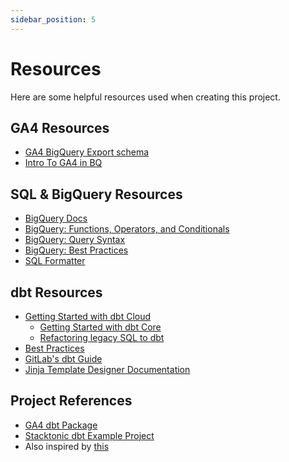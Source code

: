 ```yaml
---
sidebar_position: 5
---
```


# Resources

Here are some helpful resources used when creating this project.

## GA4 Resources

- [GA4 BigQuery Export schema](https://support.google.com/analytics/answer/7029846?hl=en&ref_topic=9359001)
- [Intro To GA4 in BQ](https://www.ga4bigquery.com/introduction-to-google-analytics-4-ga4-export-data-in-bigquery/)

## SQL & BigQuery Resources

- [BigQuery Docs](https://cloud.google.com/bigquery/docs)
- [BigQuery: Functions, Operators, and Conditionals](https://cloud.google.com/bigquery/docs/reference/standard-sql/functions-and-operators)
- [BigQuery: Query Syntax](https://cloud.google.com/bigquery/docs/reference/standard-sql/query-syntax)
- [BigQuery: Best Practices](https://cloud.google.com/bigquery/docs/best-practices-performance-overview)
- [SQL Formatter](https://smalldev.tools/sql-formatter-online)

## dbt Resources

- [Getting Started with dbt Cloud](https://docs.getdbt.com/guides/getting-started)
  - [Getting Started with dbt Core](https://docs.getdbt.com/guides/getting-started/learning-more/getting-started-dbt-core)
  - [Refactoring legacy SQL to dbt](https://docs.getdbt.com/guides/getting-started/learning-more/refactoring-legacy-sql)
- [Best Practices](https://docs.getdbt.com/guides/best-practices)
- [GitLab's dbt Guide](https://about.gitlab.com/handbook/business-technology/data-team/platform/dbt-guide/)
- [Jinja Template Designer Documentation](https://jinja.palletsprojects.com/en/3.1.x/templates)

## Project References

- [GA4 dbt Package](https://github.com/Velir/dbt-ga4.git)
- [Stacktonic dbt Example Project](https://github.com/stacktonic-com/stacktonic-dbt-example-project)
- Also inspired by [this](https://github.com/llooker/ga_four_block_dev/blob/master/views/sessions.view.lkml)
